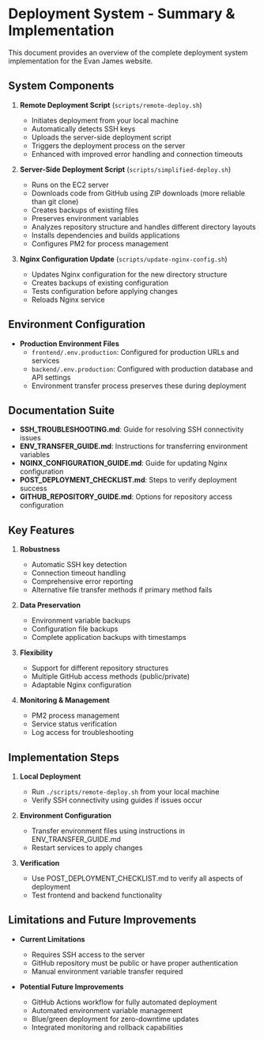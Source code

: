 # Deployment System - Summary & Implementation

This document provides an overview of the complete deployment system implementation for the Evan James website.

## System Components

1. **Remote Deployment Script** (`scripts/remote-deploy.sh`)
   - Initiates deployment from your local machine
   - Automatically detects SSH keys
   - Uploads the server-side deployment script
   - Triggers the deployment process on the server
   - Enhanced with improved error handling and connection timeouts

2. **Server-Side Deployment Script** (`scripts/simplified-deploy.sh`)
   - Runs on the EC2 server
   - Downloads code from GitHub using ZIP downloads (more reliable than git clone)
   - Creates backups of existing files
   - Preserves environment variables
   - Analyzes repository structure and handles different directory layouts
   - Installs dependencies and builds applications
   - Configures PM2 for process management

3. **Nginx Configuration Update** (`scripts/update-nginx-config.sh`)
   - Updates Nginx configuration for the new directory structure
   - Creates backups of existing configuration
   - Tests configuration before applying changes
   - Reloads Nginx service

## Environment Configuration

- **Production Environment Files**
  - `frontend/.env.production`: Configured for production URLs and services
  - `backend/.env.production`: Configured with production database and API settings
  - Environment transfer process preserves these during deployment

## Documentation Suite

- **SSH_TROUBLESHOOTING.md**: Guide for resolving SSH connectivity issues
- **ENV_TRANSFER_GUIDE.md**: Instructions for transferring environment variables
- **NGINX_CONFIGURATION_GUIDE.md**: Guide for updating Nginx configuration
- **POST_DEPLOYMENT_CHECKLIST.md**: Steps to verify deployment success
- **GITHUB_REPOSITORY_GUIDE.md**: Options for repository access configuration

## Key Features

1. **Robustness**
   - Automatic SSH key detection
   - Connection timeout handling
   - Comprehensive error reporting
   - Alternative file transfer methods if primary method fails

2. **Data Preservation**
   - Environment variable backups
   - Configuration file backups
   - Complete application backups with timestamps

3. **Flexibility**
   - Support for different repository structures
   - Multiple GitHub access methods (public/private)
   - Adaptable Nginx configuration

4. **Monitoring & Management**
   - PM2 process management
   - Service status verification
   - Log access for troubleshooting

## Implementation Steps

1. **Local Deployment**
   - Run `./scripts/remote-deploy.sh` from your local machine
   - Verify SSH connectivity using guides if issues occur

2. **Environment Configuration**
   - Transfer environment files using instructions in ENV_TRANSFER_GUIDE.md
   - Restart services to apply changes

3. **Verification**
   - Use POST_DEPLOYMENT_CHECKLIST.md to verify all aspects of deployment
   - Test frontend and backend functionality

## Limitations and Future Improvements

- **Current Limitations**
  - Requires SSH access to the server
  - GitHub repository must be public or have proper authentication
  - Manual environment variable transfer required

- **Potential Future Improvements**
  - GitHub Actions workflow for fully automated deployment
  - Automated environment variable management
  - Blue/green deployment for zero-downtime updates
  - Integrated monitoring and rollback capabilities
